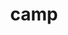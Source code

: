 ---
title: "camp"
layout: cache
categories: [package, develop-2024-10-27]
meta: {"versions": ["0.2.3", "2023.06.0", "2024.02.1", "2024.07.0"], "compilers": ["cce@=15.0.1", "gcc@=11.1.0", "gcc@=11.4.0", "gcc@=7.3.1", "gcc@=7.5.0", "gcc@=9.4.0", "oneapi@=2024.2.1"], "oss": ["amzn2", "rhel8", "ubuntu18.04", "ubuntu20.04", "ubuntu22.04"], "platforms": ["linux"], "targets": ["aarch64", "neoverse_n1", "neoverse_v1", "neoverse_v2", "ppc64le", "x86_64_v3", "zen4"], "stacks": ["aws-isc", "aws-isc-aarch64", "data-vis-sdk", "e4s", "e4s-cray-rhel", "e4s-neoverse-v2", "e4s-neoverse_v1", "e4s-oneapi", "e4s-power", "e4s-rocm-external", "radiuss", "radiuss-aws", "radiuss-aws-aarch64", "root"], "num_specs": 49, "num_specs_by_stack": {"radiuss-aws-aarch64": 4, "root": 49, "aws-isc-aarch64": 2, "radiuss-aws": 3, "aws-isc": 1, "e4s-cray-rhel": 1, "radiuss": 3, "e4s-power": 5, "data-vis-sdk": 2, "e4s-neoverse_v1": 10, "e4s-neoverse-v2": 5, "e4s": 10, "e4s-rocm-external": 2, "e4s-oneapi": 3}}
spec_details: [{"hash": "bnelfqd5onesilx4cj3okmbkww2or6ud", "compiler": "gcc@=7.3.1", "versions": ["2024.02.1"], "os": "amzn2", "platform": "linux", "target": "aarch64", "variants": ["build_system=cmake", "build_type=Release", "~cuda", "generator=make", "~ipo", "~omptarget", "+openmp", "~rocm", "~sycl", "~tests"], "stacks": ["radiuss-aws-aarch64", "root"], "size": "-", "tarball": "https://binaries.spack.io/develop-2024-10-27/build_cache/linux-amzn2-aarch64/gcc-7.3.1/camp-2024.02.1/linux-amzn2-aarch64-gcc-7.3.1-camp-2024.02.1-bnelfqd5onesilx4cj3okmbkww2or6ud.spack"}, {"hash": "wr2d4qlun6p4gwpxsflyjdw5t43ychhx", "compiler": "gcc@=7.3.1", "versions": ["2024.07.0"], "os": "amzn2", "platform": "linux", "target": "aarch64", "variants": ["build_system=cmake", "build_type=Release", "~cuda", "generator=make", "~ipo", "~omptarget", "~openmp", "~rocm", "~sycl", "~tests"], "stacks": ["aws-isc-aarch64", "radiuss-aws-aarch64", "root"], "size": "-", "tarball": "https://binaries.spack.io/develop-2024-10-27/build_cache/linux-amzn2-aarch64/gcc-7.3.1/camp-2024.07.0/linux-amzn2-aarch64-gcc-7.3.1-camp-2024.07.0-wr2d4qlun6p4gwpxsflyjdw5t43ychhx.spack"}, {"hash": "4rbi5oenz5rhy442stixmsjv5pwucj64", "compiler": "gcc@=7.3.1", "versions": ["2024.07.0"], "os": "amzn2", "platform": "linux", "target": "neoverse_n1", "variants": ["build_system=cmake", "build_type=Release", "~cuda", "generator=make", "~ipo", "~omptarget", "~openmp", "~rocm", "~sycl", "~tests"], "stacks": ["aws-isc-aarch64", "radiuss-aws-aarch64", "root"], "size": "-", "tarball": "https://binaries.spack.io/develop-2024-10-27/build_cache/linux-amzn2-neoverse_n1/gcc-7.3.1/camp-2024.07.0/linux-amzn2-neoverse_n1-gcc-7.3.1-camp-2024.07.0-4rbi5oenz5rhy442stixmsjv5pwucj64.spack"}, {"hash": "xn7o74c5xzcpvto3yumveyen63mw47c2", "compiler": "gcc@=7.3.1", "versions": ["2024.02.1"], "os": "amzn2", "platform": "linux", "target": "neoverse_n1", "variants": ["build_system=cmake", "build_type=Release", "~cuda", "generator=make", "~ipo", "~omptarget", "+openmp", "~rocm", "~sycl", "~tests"], "stacks": ["radiuss-aws-aarch64", "root"], "size": "-", "tarball": "https://binaries.spack.io/develop-2024-10-27/build_cache/linux-amzn2-neoverse_n1/gcc-7.3.1/camp-2024.02.1/linux-amzn2-neoverse_n1-gcc-7.3.1-camp-2024.02.1-xn7o74c5xzcpvto3yumveyen63mw47c2.spack"}, {"hash": "5eoscxk7wjcvdpvq2w2vsxyucl27dr2j", "compiler": "gcc@=7.3.1", "versions": ["2024.02.1"], "os": "amzn2", "platform": "linux", "target": "x86_64_v3", "variants": ["build_system=cmake", "build_type=Release", "~cuda", "generator=make", "~ipo", "~omptarget", "+openmp", "~rocm", "~sycl", "~tests"], "stacks": ["radiuss-aws", "root"], "size": "-", "tarball": "https://binaries.spack.io/develop-2024-10-27/build_cache/linux-amzn2-x86_64_v3/gcc-7.3.1/camp-2024.02.1/linux-amzn2-x86_64_v3-gcc-7.3.1-camp-2024.02.1-5eoscxk7wjcvdpvq2w2vsxyucl27dr2j.spack"}, {"hash": "374tvaa2453coxv7ow6aytiijn6ue357", "compiler": "gcc@=7.3.1", "versions": ["2024.07.0"], "os": "amzn2", "platform": "linux", "target": "x86_64_v3", "variants": ["build_system=cmake", "build_type=Release", "+cuda", "cuda_arch=70", "generator=make", "~ipo", "~omptarget", "~openmp", "~rocm", "~sycl", "~tests"], "stacks": ["radiuss-aws", "root"], "size": "-", "tarball": "https://binaries.spack.io/develop-2024-10-27/build_cache/linux-amzn2-x86_64_v3/gcc-7.3.1/camp-2024.07.0/linux-amzn2-x86_64_v3-gcc-7.3.1-camp-2024.07.0-374tvaa2453coxv7ow6aytiijn6ue357.spack"}, {"hash": "cys4txpmqfndie7y3wpvrabz7fsvgpzh", "compiler": "gcc@=7.3.1", "versions": ["2024.07.0"], "os": "amzn2", "platform": "linux", "target": "x86_64_v3", "variants": ["build_system=cmake", "build_type=Release", "~cuda", "generator=make", "~ipo", "~omptarget", "~openmp", "~rocm", "~sycl", "~tests"], "stacks": ["radiuss-aws", "root"], "size": "-", "tarball": "https://binaries.spack.io/develop-2024-10-27/build_cache/linux-amzn2-x86_64_v3/gcc-7.3.1/camp-2024.07.0/linux-amzn2-x86_64_v3-gcc-7.3.1-camp-2024.07.0-cys4txpmqfndie7y3wpvrabz7fsvgpzh.spack"}, {"hash": "skdvmplfz4zll2wovzky4jdkmidws6pt", "compiler": "gcc@=7.3.1", "versions": ["2024.07.0"], "os": "amzn2", "platform": "linux", "target": "x86_64_v3", "variants": ["build_system=cmake", "build_type=Release", "+cuda", "cuda_arch=70", "generator=make", "~ipo", "~omptarget", "~openmp", "~rocm", "~sycl", "~tests"], "stacks": ["aws-isc", "root"], "size": "-", "tarball": "https://binaries.spack.io/develop-2024-10-27/build_cache/linux-amzn2-x86_64_v3/gcc-7.3.1/camp-2024.07.0/linux-amzn2-x86_64_v3-gcc-7.3.1-camp-2024.07.0-skdvmplfz4zll2wovzky4jdkmidws6pt.spack"}, {"hash": "nu6sfsm72nepd2ykfsb43pnh5yb6c3pj", "compiler": "cce@=15.0.1", "versions": ["2024.07.0"], "os": "rhel8", "platform": "linux", "target": "zen4", "variants": ["build_system=cmake", "build_type=Release", "~cuda", "generator=make", "~ipo", "~omptarget", "~openmp", "~rocm", "~sycl", "~tests"], "stacks": ["e4s-cray-rhel", "root"], "size": "-", "tarball": "https://binaries.spack.io/develop-2024-10-27/build_cache/linux-rhel8-zen4/cce-15.0.1/camp-2024.07.0/linux-rhel8-zen4-cce-15.0.1-camp-2024.07.0-nu6sfsm72nepd2ykfsb43pnh5yb6c3pj.spack"}, {"hash": "ozlgyyk53qjp4s5zmaqht4gao3wbu6iw", "compiler": "gcc@=7.5.0", "versions": ["2024.02.1"], "os": "ubuntu18.04", "platform": "linux", "target": "x86_64_v3", "variants": ["build_system=cmake", "build_type=Release", "~cuda", "generator=make", "~ipo", "~omptarget", "+openmp", "~rocm", "~sycl", "~tests"], "stacks": ["radiuss", "root"], "size": "-", "tarball": "https://binaries.spack.io/develop-2024-10-27/build_cache/linux-ubuntu18.04-x86_64_v3/gcc-7.5.0/camp-2024.02.1/linux-ubuntu18.04-x86_64_v3-gcc-7.5.0-camp-2024.02.1-ozlgyyk53qjp4s5zmaqht4gao3wbu6iw.spack"}, {"hash": "flyznmdfc57vvztweyyidjpyjdugwmiv", "compiler": "gcc@=7.5.0", "versions": ["2024.07.0"], "os": "ubuntu18.04", "platform": "linux", "target": "x86_64_v3", "variants": ["build_system=cmake", "build_type=Release", "~cuda", "generator=make", "~ipo", "~omptarget", "+openmp", "~rocm", "~sycl", "~tests"], "stacks": ["radiuss", "root"], "size": "-", "tarball": "https://binaries.spack.io/develop-2024-10-27/build_cache/linux-ubuntu18.04-x86_64_v3/gcc-7.5.0/camp-2024.07.0/linux-ubuntu18.04-x86_64_v3-gcc-7.5.0-camp-2024.07.0-flyznmdfc57vvztweyyidjpyjdugwmiv.spack"}, {"hash": "ab7okcxskk3encgb3n2ipdiypmhr2l57", "compiler": "gcc@=7.5.0", "versions": ["2024.07.0"], "os": "ubuntu18.04", "platform": "linux", "target": "x86_64_v3", "variants": ["build_system=cmake", "build_type=Release", "~cuda", "generator=make", "~ipo", "~omptarget", "~openmp", "~rocm", "~sycl", "~tests"], "stacks": ["radiuss", "root"], "size": "-", "tarball": "https://binaries.spack.io/develop-2024-10-27/build_cache/linux-ubuntu18.04-x86_64_v3/gcc-7.5.0/camp-2024.07.0/linux-ubuntu18.04-x86_64_v3-gcc-7.5.0-camp-2024.07.0-ab7okcxskk3encgb3n2ipdiypmhr2l57.spack"}, {"hash": "3vayw5v5775tzsebnfr3uxyzheudmzso", "compiler": "gcc@=9.4.0", "versions": ["2024.07.0"], "os": "ubuntu20.04", "platform": "linux", "target": "ppc64le", "variants": ["build_system=cmake", "build_type=Release", "~cuda", "generator=make", "~ipo", "~omptarget", "+openmp", "~rocm", "~sycl", "~tests"], "stacks": ["e4s-power", "root"], "size": "-", "tarball": "https://binaries.spack.io/develop-2024-10-27/build_cache/linux-ubuntu20.04-ppc64le/gcc-9.4.0/camp-2024.07.0/linux-ubuntu20.04-ppc64le-gcc-9.4.0-camp-2024.07.0-3vayw5v5775tzsebnfr3uxyzheudmzso.spack"}, {"hash": "ucarzcxzfpytzzkpmzortdvdqcjmrcz2", "compiler": "gcc@=9.4.0", "versions": ["2024.02.1"], "os": "ubuntu20.04", "platform": "linux", "target": "ppc64le", "variants": ["build_system=cmake", "build_type=Release", "~cuda", "generator=make", "~ipo", "~omptarget", "+openmp", "~rocm", "~sycl", "~tests"], "stacks": ["e4s-power", "root"], "size": "-", "tarball": "https://binaries.spack.io/develop-2024-10-27/build_cache/linux-ubuntu20.04-ppc64le/gcc-9.4.0/camp-2024.02.1/linux-ubuntu20.04-ppc64le-gcc-9.4.0-camp-2024.02.1-ucarzcxzfpytzzkpmzortdvdqcjmrcz2.spack"}, {"hash": "lnwwm43q4kgwbzmod35r44wt5nd4bnl6", "compiler": "gcc@=9.4.0", "versions": ["2024.07.0"], "os": "ubuntu20.04", "platform": "linux", "target": "ppc64le", "variants": ["build_system=cmake", "build_type=Release", "+cuda", "cuda_arch=70", "generator=make", "~ipo", "~omptarget", "~openmp", "~rocm", "~sycl", "~tests"], "stacks": ["e4s-power", "root"], "size": "-", "tarball": "https://binaries.spack.io/develop-2024-10-27/build_cache/linux-ubuntu20.04-ppc64le/gcc-9.4.0/camp-2024.07.0/linux-ubuntu20.04-ppc64le-gcc-9.4.0-camp-2024.07.0-lnwwm43q4kgwbzmod35r44wt5nd4bnl6.spack"}, {"hash": "2hdmizcdvoobu5yosw4t3gc4m5iuhai7", "compiler": "gcc@=9.4.0", "versions": ["2024.07.0"], "os": "ubuntu20.04", "platform": "linux", "target": "ppc64le", "variants": ["build_system=cmake", "build_type=Release", "~cuda", "generator=make", "~ipo", "~omptarget", "~openmp", "~rocm", "~sycl", "~tests"], "stacks": ["e4s-power", "root"], "size": "-", "tarball": "https://binaries.spack.io/develop-2024-10-27/build_cache/linux-ubuntu20.04-ppc64le/gcc-9.4.0/camp-2024.07.0/linux-ubuntu20.04-ppc64le-gcc-9.4.0-camp-2024.07.0-2hdmizcdvoobu5yosw4t3gc4m5iuhai7.spack"}, {"hash": "4eqory5egcmhbeuazoxn5e5mq7kxzjkh", "compiler": "gcc@=9.4.0", "versions": ["0.2.3"], "os": "ubuntu20.04", "platform": "linux", "target": "ppc64le", "variants": ["build_system=cmake", "build_type=Release", "+cuda", "cuda_arch=70", "generator=make", "~ipo", "~omptarget", "~openmp", "patches=cb9e25b", "~rocm", "~sycl", "~tests"], "stacks": ["e4s-power", "root"], "size": "-", "tarball": "https://binaries.spack.io/develop-2024-10-27/build_cache/linux-ubuntu20.04-ppc64le/gcc-9.4.0/camp-0.2.3/linux-ubuntu20.04-ppc64le-gcc-9.4.0-camp-0.2.3-4eqory5egcmhbeuazoxn5e5mq7kxzjkh.spack"}, {"hash": "v5mogmjubgwiiwmgzi6dd2yxwdy23iwk", "compiler": "gcc@=11.1.0", "versions": ["2023.06.0"], "os": "ubuntu20.04", "platform": "linux", "target": "x86_64_v3", "variants": ["build_system=cmake", "build_type=Release", "~cuda", "generator=make", "~ipo", "~omptarget", "+openmp", "~rocm", "~sycl", "~tests"], "stacks": ["data-vis-sdk", "root"], "size": "-", "tarball": "https://binaries.spack.io/develop-2024-10-27/build_cache/linux-ubuntu20.04-x86_64_v3/gcc-11.1.0/camp-2023.06.0/linux-ubuntu20.04-x86_64_v3-gcc-11.1.0-camp-2023.06.0-v5mogmjubgwiiwmgzi6dd2yxwdy23iwk.spack"}, {"hash": "wz6qqgkoiv4gzpz6ps3dkhnpbggwtnhd", "compiler": "gcc@=11.1.0", "versions": ["2024.02.1"], "os": "ubuntu20.04", "platform": "linux", "target": "x86_64_v3", "variants": ["build_system=cmake", "build_type=Release", "~cuda", "generator=make", "~ipo", "~omptarget", "+openmp", "~rocm", "~sycl", "~tests"], "stacks": ["data-vis-sdk", "root"], "size": "-", "tarball": "https://binaries.spack.io/develop-2024-10-27/build_cache/linux-ubuntu20.04-x86_64_v3/gcc-11.1.0/camp-2024.02.1/linux-ubuntu20.04-x86_64_v3-gcc-11.1.0-camp-2024.02.1-wz6qqgkoiv4gzpz6ps3dkhnpbggwtnhd.spack"}, {"hash": "zrkbvbvq6gi5zgujyp72rpfxivuyybzi", "compiler": "gcc@=11.4.0", "versions": ["2024.07.0"], "os": "ubuntu22.04", "platform": "linux", "target": "neoverse_v1", "variants": ["build_system=cmake", "build_type=Release", "+cuda", "cuda_arch=80", "generator=make", "~ipo", "~omptarget", "~openmp", "~rocm", "~sycl", "~tests"], "stacks": ["e4s-neoverse_v1", "root"], "size": "-", "tarball": "https://binaries.spack.io/develop-2024-10-27/build_cache/linux-ubuntu22.04-neoverse_v1/gcc-11.4.0/camp-2024.07.0/linux-ubuntu22.04-neoverse_v1-gcc-11.4.0-camp-2024.07.0-zrkbvbvq6gi5zgujyp72rpfxivuyybzi.spack"}, {"hash": "bn2nkwfv2vjadqjyu2wahuwbmvctu4vy", "compiler": "gcc@=11.4.0", "versions": ["2024.07.0"], "os": "ubuntu22.04", "platform": "linux", "target": "neoverse_v1", "variants": ["build_system=cmake", "build_type=Release", "+cuda", "cuda_arch=80", "generator=make", "~ipo", "~omptarget", "+openmp", "~rocm", "~sycl", "~tests"], "stacks": ["e4s-neoverse_v1", "root"], "size": "-", "tarball": "https://binaries.spack.io/develop-2024-10-27/build_cache/linux-ubuntu22.04-neoverse_v1/gcc-11.4.0/camp-2024.07.0/linux-ubuntu22.04-neoverse_v1-gcc-11.4.0-camp-2024.07.0-bn2nkwfv2vjadqjyu2wahuwbmvctu4vy.spack"}, {"hash": "7f6vuifmejgsnpjj6xnkxkdyuc6kch53", "compiler": "gcc@=11.4.0", "versions": ["2024.07.0"], "os": "ubuntu22.04", "platform": "linux", "target": "neoverse_v1", "variants": ["build_system=cmake", "build_type=Release", "+cuda", "cuda_arch=75", "generator=make", "~ipo", "~omptarget", "+openmp", "~rocm", "~sycl", "~tests"], "stacks": ["e4s-neoverse_v1", "root"], "size": "-", "tarball": "https://binaries.spack.io/develop-2024-10-27/build_cache/linux-ubuntu22.04-neoverse_v1/gcc-11.4.0/camp-2024.07.0/linux-ubuntu22.04-neoverse_v1-gcc-11.4.0-camp-2024.07.0-7f6vuifmejgsnpjj6xnkxkdyuc6kch53.spack"}, {"hash": "qur5cqie2i3rt7c7ou2ghyfiruv2llxv", "compiler": "gcc@=11.4.0", "versions": ["2024.02.1"], "os": "ubuntu22.04", "platform": "linux", "target": "neoverse_v1", "variants": ["build_system=cmake", "build_type=Release", "~cuda", "generator=make", "~ipo", "~omptarget", "+openmp", "~rocm", "~sycl", "~tests"], "stacks": ["e4s-neoverse_v1", "root"], "size": "-", "tarball": "https://binaries.spack.io/develop-2024-10-27/build_cache/linux-ubuntu22.04-neoverse_v1/gcc-11.4.0/camp-2024.02.1/linux-ubuntu22.04-neoverse_v1-gcc-11.4.0-camp-2024.02.1-qur5cqie2i3rt7c7ou2ghyfiruv2llxv.spack"}, {"hash": "oiitzfv7azz7m5crqf5mchwujmj2wb44", "compiler": "gcc@=11.4.0", "versions": ["2024.07.0"], "os": "ubuntu22.04", "platform": "linux", "target": "neoverse_v1", "variants": ["build_system=cmake", "build_type=Release", "+cuda", "cuda_arch=90", "generator=make", "~ipo", "~omptarget", "+openmp", "~rocm", "~sycl", "~tests"], "stacks": ["e4s-neoverse_v1", "root"], "size": "-", "tarball": "https://binaries.spack.io/develop-2024-10-27/build_cache/linux-ubuntu22.04-neoverse_v1/gcc-11.4.0/camp-2024.07.0/linux-ubuntu22.04-neoverse_v1-gcc-11.4.0-camp-2024.07.0-oiitzfv7azz7m5crqf5mchwujmj2wb44.spack"}, {"hash": "pzk4hiuhlkzpk2otq4mmg6hxj6lltbzj", "compiler": "gcc@=11.4.0", "versions": ["2024.02.1"], "os": "ubuntu22.04", "platform": "linux", "target": "neoverse_v1", "variants": ["build_system=cmake", "build_type=Release", "~cuda", "generator=make", "~ipo", "~omptarget", "+openmp", "~rocm", "~sycl", "~tests"], "stacks": ["e4s-neoverse_v1", "root"], "size": "-", "tarball": "https://binaries.spack.io/develop-2024-10-27/build_cache/linux-ubuntu22.04-neoverse_v1/gcc-11.4.0/camp-2024.02.1/linux-ubuntu22.04-neoverse_v1-gcc-11.4.0-camp-2024.02.1-pzk4hiuhlkzpk2otq4mmg6hxj6lltbzj.spack"}, {"hash": "ecyrvetdrcf2jpkj4qvngosyxjd4dxq2", "compiler": "gcc@=11.4.0", "versions": ["2024.07.0"], "os": "ubuntu22.04", "platform": "linux", "target": "neoverse_v1", "variants": ["build_system=cmake", "build_type=Release", "~cuda", "generator=make", "~ipo", "~omptarget", "+openmp", "~rocm", "~sycl", "~tests"], "stacks": ["e4s-neoverse_v1", "root"], "size": "-", "tarball": "https://binaries.spack.io/develop-2024-10-27/build_cache/linux-ubuntu22.04-neoverse_v1/gcc-11.4.0/camp-2024.07.0/linux-ubuntu22.04-neoverse_v1-gcc-11.4.0-camp-2024.07.0-ecyrvetdrcf2jpkj4qvngosyxjd4dxq2.spack"}, {"hash": "e5ba6wgsunnbykpkl2iywtiyg3b7qdrk", "compiler": "gcc@=11.4.0", "versions": ["2024.07.0"], "os": "ubuntu22.04", "platform": "linux", "target": "neoverse_v1", "variants": ["build_system=cmake", "build_type=Release", "+cuda", "cuda_arch=90", "generator=make", "~ipo", "~omptarget", "~openmp", "~rocm", "~sycl", "~tests"], "stacks": ["e4s-neoverse_v1", "root"], "size": "-", "tarball": "https://binaries.spack.io/develop-2024-10-27/build_cache/linux-ubuntu22.04-neoverse_v1/gcc-11.4.0/camp-2024.07.0/linux-ubuntu22.04-neoverse_v1-gcc-11.4.0-camp-2024.07.0-e5ba6wgsunnbykpkl2iywtiyg3b7qdrk.spack"}, {"hash": "x2lfwpvjsgwye25nn6iytnc7z4lnbe6d", "compiler": "gcc@=11.4.0", "versions": ["2024.07.0"], "os": "ubuntu22.04", "platform": "linux", "target": "neoverse_v1", "variants": ["build_system=cmake", "build_type=Release", "~cuda", "generator=make", "~ipo", "~omptarget", "~openmp", "~rocm", "~sycl", "~tests"], "stacks": ["e4s-neoverse_v1", "root"], "size": "-", "tarball": "https://binaries.spack.io/develop-2024-10-27/build_cache/linux-ubuntu22.04-neoverse_v1/gcc-11.4.0/camp-2024.07.0/linux-ubuntu22.04-neoverse_v1-gcc-11.4.0-camp-2024.07.0-x2lfwpvjsgwye25nn6iytnc7z4lnbe6d.spack"}, {"hash": "y4nnb7cktpa3tuc25q2bbn2ehgbkjzci", "compiler": "gcc@=11.4.0", "versions": ["2024.07.0"], "os": "ubuntu22.04", "platform": "linux", "target": "neoverse_v1", "variants": ["build_system=cmake", "build_type=Release", "+cuda", "cuda_arch=75", "generator=make", "~ipo", "~omptarget", "~openmp", "~rocm", "~sycl", "~tests"], "stacks": ["e4s-neoverse_v1", "root"], "size": "-", "tarball": "https://binaries.spack.io/develop-2024-10-27/build_cache/linux-ubuntu22.04-neoverse_v1/gcc-11.4.0/camp-2024.07.0/linux-ubuntu22.04-neoverse_v1-gcc-11.4.0-camp-2024.07.0-y4nnb7cktpa3tuc25q2bbn2ehgbkjzci.spack"}, {"hash": "bjtupl6yttoaoma5myh7iwf6agqf32oo", "compiler": "gcc@=11.4.0", "versions": ["2024.02.1"], "os": "ubuntu22.04", "platform": "linux", "target": "neoverse_v2", "variants": ["build_system=cmake", "build_type=Release", "~cuda", "generator=make", "~ipo", "~omptarget", "+openmp", "~rocm", "~sycl", "~tests"], "stacks": ["e4s-neoverse-v2", "root"], "size": "-", "tarball": "https://binaries.spack.io/develop-2024-10-27/build_cache/linux-ubuntu22.04-neoverse_v2/gcc-11.4.0/camp-2024.02.1/linux-ubuntu22.04-neoverse_v2-gcc-11.4.0-camp-2024.02.1-bjtupl6yttoaoma5myh7iwf6agqf32oo.spack"}, {"hash": "47fkflepzlj3qdsn7stg4eyynfytzxsp", "compiler": "gcc@=11.4.0", "versions": ["2024.02.1"], "os": "ubuntu22.04", "platform": "linux", "target": "neoverse_v2", "variants": ["build_system=cmake", "build_type=Release", "~cuda", "generator=make", "~ipo", "~omptarget", "+openmp", "~rocm", "~sycl", "~tests"], "stacks": ["e4s-neoverse-v2", "root"], "size": "-", "tarball": "https://binaries.spack.io/develop-2024-10-27/build_cache/linux-ubuntu22.04-neoverse_v2/gcc-11.4.0/camp-2024.02.1/linux-ubuntu22.04-neoverse_v2-gcc-11.4.0-camp-2024.02.1-47fkflepzlj3qdsn7stg4eyynfytzxsp.spack"}, {"hash": "qzhnijaevtsnwdm3kishdiwpmnyyr7y6", "compiler": "gcc@=11.4.0", "versions": ["2024.07.0"], "os": "ubuntu22.04", "platform": "linux", "target": "neoverse_v2", "variants": ["build_system=cmake", "build_type=Release", "~cuda", "generator=make", "~ipo", "~omptarget", "~openmp", "~rocm", "~sycl", "~tests"], "stacks": ["e4s-neoverse-v2", "root"], "size": "-", "tarball": "https://binaries.spack.io/develop-2024-10-27/build_cache/linux-ubuntu22.04-neoverse_v2/gcc-11.4.0/camp-2024.07.0/linux-ubuntu22.04-neoverse_v2-gcc-11.4.0-camp-2024.07.0-qzhnijaevtsnwdm3kishdiwpmnyyr7y6.spack"}, {"hash": "3eiad6rrg5aye4bns333wqdneoxjsinl", "compiler": "gcc@=11.4.0", "versions": ["2024.07.0"], "os": "ubuntu22.04", "platform": "linux", "target": "neoverse_v2", "variants": ["build_system=cmake", "build_type=Release", "~cuda", "generator=make", "~ipo", "~omptarget", "+openmp", "~rocm", "~sycl", "~tests"], "stacks": ["e4s-neoverse-v2", "root"], "size": "-", "tarball": "https://binaries.spack.io/develop-2024-10-27/build_cache/linux-ubuntu22.04-neoverse_v2/gcc-11.4.0/camp-2024.07.0/linux-ubuntu22.04-neoverse_v2-gcc-11.4.0-camp-2024.07.0-3eiad6rrg5aye4bns333wqdneoxjsinl.spack"}, {"hash": "6ybuqn4twtsqhszyfj5de4yt6cb6vfmn", "compiler": "gcc@=11.4.0", "versions": ["2024.07.0"], "os": "ubuntu22.04", "platform": "linux", "target": "neoverse_v2", "variants": ["build_system=cmake", "build_type=Release", "+cuda", "cuda_arch=90", "generator=make", "~ipo", "~omptarget", "~openmp", "~rocm", "~sycl", "~tests"], "stacks": ["e4s-neoverse-v2", "root"], "size": "-", "tarball": "https://binaries.spack.io/develop-2024-10-27/build_cache/linux-ubuntu22.04-neoverse_v2/gcc-11.4.0/camp-2024.07.0/linux-ubuntu22.04-neoverse_v2-gcc-11.4.0-camp-2024.07.0-6ybuqn4twtsqhszyfj5de4yt6cb6vfmn.spack"}, {"hash": "gmngdwo7kf3jtcc36rmwop7motcssfu3", "compiler": "gcc@=11.4.0", "versions": ["2024.07.0"], "os": "ubuntu22.04", "platform": "linux", "target": "x86_64_v3", "variants": ["build_system=cmake", "build_type=Release", "+cuda", "cuda_arch=80", "generator=make", "~ipo", "~omptarget", "+openmp", "~rocm", "~sycl", "~tests"], "stacks": ["e4s", "root"], "size": "-", "tarball": "https://binaries.spack.io/develop-2024-10-27/build_cache/linux-ubuntu22.04-x86_64_v3/gcc-11.4.0/camp-2024.07.0/linux-ubuntu22.04-x86_64_v3-gcc-11.4.0-camp-2024.07.0-gmngdwo7kf3jtcc36rmwop7motcssfu3.spack"}, {"hash": "2eu7fqecwfclx2jc4g4igm54ilzeuq27", "compiler": "gcc@=11.4.0", "versions": ["2024.02.1"], "os": "ubuntu22.04", "platform": "linux", "target": "x86_64_v3", "variants": ["build_system=cmake", "build_type=Release", "~cuda", "generator=make", "~ipo", "~omptarget", "+openmp", "~rocm", "~sycl", "~tests"], "stacks": ["e4s", "root"], "size": "-", "tarball": "https://binaries.spack.io/develop-2024-10-27/build_cache/linux-ubuntu22.04-x86_64_v3/gcc-11.4.0/camp-2024.02.1/linux-ubuntu22.04-x86_64_v3-gcc-11.4.0-camp-2024.02.1-2eu7fqecwfclx2jc4g4igm54ilzeuq27.spack"}, {"hash": "rwkoysf34wuutowl66bqc6nes2erp652", "compiler": "gcc@=11.4.0", "versions": ["2023.06.0"], "os": "ubuntu22.04", "platform": "linux", "target": "x86_64_v3", "variants": ["build_system=cmake", "build_type=Release", "~cuda", "generator=make", "~ipo", "~omptarget", "+openmp", "~rocm", "~sycl", "~tests"], "stacks": ["e4s", "root"], "size": "-", "tarball": "https://binaries.spack.io/develop-2024-10-27/build_cache/linux-ubuntu22.04-x86_64_v3/gcc-11.4.0/camp-2023.06.0/linux-ubuntu22.04-x86_64_v3-gcc-11.4.0-camp-2023.06.0-rwkoysf34wuutowl66bqc6nes2erp652.spack"}, {"hash": "w7szghoimiz2kds5aoquncmjprmmeass", "compiler": "gcc@=11.4.0", "versions": ["2024.07.0"], "os": "ubuntu22.04", "platform": "linux", "target": "x86_64_v3", "variants": ["build_system=cmake", "build_type=Release", "+cuda", "cuda_arch=90", "generator=make", "~ipo", "~omptarget", "+openmp", "~rocm", "~sycl", "~tests"], "stacks": ["e4s", "root"], "size": "-", "tarball": "https://binaries.spack.io/develop-2024-10-27/build_cache/linux-ubuntu22.04-x86_64_v3/gcc-11.4.0/camp-2024.07.0/linux-ubuntu22.04-x86_64_v3-gcc-11.4.0-camp-2024.07.0-w7szghoimiz2kds5aoquncmjprmmeass.spack"}, {"hash": "heru5zfw6c6zcbfhmthlaqxronfebbsz", "compiler": "gcc@=11.4.0", "versions": ["2024.07.0"], "os": "ubuntu22.04", "platform": "linux", "target": "x86_64_v3", "variants": ["build_system=cmake", "build_type=Release", "~cuda", "generator=make", "~ipo", "~omptarget", "+openmp", "~rocm", "~sycl", "~tests"], "stacks": ["e4s", "root"], "size": "-", "tarball": "https://binaries.spack.io/develop-2024-10-27/build_cache/linux-ubuntu22.04-x86_64_v3/gcc-11.4.0/camp-2024.07.0/linux-ubuntu22.04-x86_64_v3-gcc-11.4.0-camp-2024.07.0-heru5zfw6c6zcbfhmthlaqxronfebbsz.spack"}, {"hash": "z3ybqemf7tj3xcrhw52rgx5rkhd6ksv3", "compiler": "gcc@=11.4.0", "versions": ["2024.07.0"], "os": "ubuntu22.04", "platform": "linux", "target": "x86_64_v3", "variants": ["amdgpu_target=gfx90a", "build_system=cmake", "build_type=Release", "~cuda", "generator=make", "~ipo", "~omptarget", "~openmp", "+rocm", "~sycl", "~tests"], "stacks": ["e4s", "root"], "size": "-", "tarball": "https://binaries.spack.io/develop-2024-10-27/build_cache/linux-ubuntu22.04-x86_64_v3/gcc-11.4.0/camp-2024.07.0/linux-ubuntu22.04-x86_64_v3-gcc-11.4.0-camp-2024.07.0-z3ybqemf7tj3xcrhw52rgx5rkhd6ksv3.spack"}, {"hash": "whqbongnogag24ounfxeg7g5pstfa2xm", "compiler": "gcc@=11.4.0", "versions": ["2024.07.0"], "os": "ubuntu22.04", "platform": "linux", "target": "x86_64_v3", "variants": ["build_system=cmake", "build_type=Release", "+cuda", "cuda_arch=80", "generator=make", "~ipo", "~omptarget", "~openmp", "~rocm", "~sycl", "~tests"], "stacks": ["e4s", "root"], "size": "-", "tarball": "https://binaries.spack.io/develop-2024-10-27/build_cache/linux-ubuntu22.04-x86_64_v3/gcc-11.4.0/camp-2024.07.0/linux-ubuntu22.04-x86_64_v3-gcc-11.4.0-camp-2024.07.0-whqbongnogag24ounfxeg7g5pstfa2xm.spack"}, {"hash": "oc34ub5lpfpbs3x4uxxs6amxo3qtotmj", "compiler": "gcc@=11.4.0", "versions": ["2024.07.0"], "os": "ubuntu22.04", "platform": "linux", "target": "x86_64_v3", "variants": ["amdgpu_target=gfx90a", "build_system=cmake", "build_type=Release", "~cuda", "generator=make", "~ipo", "~omptarget", "~openmp", "+rocm", "~sycl", "~tests"], "stacks": ["e4s-rocm-external", "root"], "size": "-", "tarball": "https://binaries.spack.io/develop-2024-10-27/build_cache/linux-ubuntu22.04-x86_64_v3/gcc-11.4.0/camp-2024.07.0/linux-ubuntu22.04-x86_64_v3-gcc-11.4.0-camp-2024.07.0-oc34ub5lpfpbs3x4uxxs6amxo3qtotmj.spack"}, {"hash": "c3huyflxe5th3yg5ok232kt5jp53tjy7", "compiler": "gcc@=11.4.0", "versions": ["2024.07.0"], "os": "ubuntu22.04", "platform": "linux", "target": "x86_64_v3", "variants": ["build_system=cmake", "build_type=Release", "+cuda", "cuda_arch=90", "generator=make", "~ipo", "~omptarget", "~openmp", "~rocm", "~sycl", "~tests"], "stacks": ["e4s", "root"], "size": "-", "tarball": "https://binaries.spack.io/develop-2024-10-27/build_cache/linux-ubuntu22.04-x86_64_v3/gcc-11.4.0/camp-2024.07.0/linux-ubuntu22.04-x86_64_v3-gcc-11.4.0-camp-2024.07.0-c3huyflxe5th3yg5ok232kt5jp53tjy7.spack"}, {"hash": "yxlylvkrhvdxdkmpmuokffxnsqm2gix2", "compiler": "gcc@=11.4.0", "versions": ["2024.07.0"], "os": "ubuntu22.04", "platform": "linux", "target": "x86_64_v3", "variants": ["build_system=cmake", "build_type=Release", "~cuda", "generator=make", "~ipo", "~omptarget", "~openmp", "~rocm", "~sycl", "~tests"], "stacks": ["e4s", "root"], "size": "-", "tarball": "https://binaries.spack.io/develop-2024-10-27/build_cache/linux-ubuntu22.04-x86_64_v3/gcc-11.4.0/camp-2024.07.0/linux-ubuntu22.04-x86_64_v3-gcc-11.4.0-camp-2024.07.0-yxlylvkrhvdxdkmpmuokffxnsqm2gix2.spack"}, {"hash": "kmjj7bytsje7gypkatipvnjab3z5owz7", "compiler": "gcc@=11.4.0", "versions": ["0.2.3"], "os": "ubuntu22.04", "platform": "linux", "target": "x86_64_v3", "variants": ["build_system=cmake", "build_type=Release", "+cuda", "cuda_arch=80", "generator=make", "~ipo", "~omptarget", "~openmp", "patches=cb9e25b", "~rocm", "~sycl", "~tests"], "stacks": ["e4s", "root"], "size": "-", "tarball": "https://binaries.spack.io/develop-2024-10-27/build_cache/linux-ubuntu22.04-x86_64_v3/gcc-11.4.0/camp-0.2.3/linux-ubuntu22.04-x86_64_v3-gcc-11.4.0-camp-0.2.3-kmjj7bytsje7gypkatipvnjab3z5owz7.spack"}, {"hash": "ff6rl54ssqbv25jkcjz7gwhvk653iswd", "compiler": "gcc@=11.4.0", "versions": ["2024.07.0"], "os": "ubuntu22.04", "platform": "linux", "target": "x86_64_v3", "variants": ["amdgpu_target=gfx908", "build_system=cmake", "build_type=Release", "~cuda", "generator=make", "~ipo", "~omptarget", "~openmp", "+rocm", "~sycl", "~tests"], "stacks": ["e4s-rocm-external", "root"], "size": "-", "tarball": "https://binaries.spack.io/develop-2024-10-27/build_cache/linux-ubuntu22.04-x86_64_v3/gcc-11.4.0/camp-2024.07.0/linux-ubuntu22.04-x86_64_v3-gcc-11.4.0-camp-2024.07.0-ff6rl54ssqbv25jkcjz7gwhvk653iswd.spack"}, {"hash": "hwjlwqse7jserccdjruewyq6tl5gxuff", "compiler": "oneapi@=2024.2.1", "versions": ["2024.02.1"], "os": "ubuntu22.04", "platform": "linux", "target": "x86_64_v3", "variants": ["build_system=cmake", "build_type=Release", "~cuda", "generator=make", "~ipo", "~omptarget", "+openmp", "~rocm", "~sycl", "~tests"], "stacks": ["e4s-oneapi", "root"], "size": "-", "tarball": "https://binaries.spack.io/develop-2024-10-27/build_cache/linux-ubuntu22.04-x86_64_v3/oneapi-2024.2.1/camp-2024.02.1/linux-ubuntu22.04-x86_64_v3-oneapi-2024.2.1-camp-2024.02.1-hwjlwqse7jserccdjruewyq6tl5gxuff.spack"}, {"hash": "3bbxgr5xlifb32kxhmg6i2e3mbnvbp7k", "compiler": "oneapi@=2024.2.1", "versions": ["2024.07.0"], "os": "ubuntu22.04", "platform": "linux", "target": "x86_64_v3", "variants": ["build_system=cmake", "build_type=Release", "~cuda", "generator=make", "~ipo", "~omptarget", "+openmp", "~rocm", "~sycl", "~tests"], "stacks": ["e4s-oneapi", "root"], "size": "-", "tarball": "https://binaries.spack.io/develop-2024-10-27/build_cache/linux-ubuntu22.04-x86_64_v3/oneapi-2024.2.1/camp-2024.07.0/linux-ubuntu22.04-x86_64_v3-oneapi-2024.2.1-camp-2024.07.0-3bbxgr5xlifb32kxhmg6i2e3mbnvbp7k.spack"}, {"hash": "cbzxobfporyxgnvw3jq4otlixv3zjdwr", "compiler": "oneapi@=2024.2.1", "versions": ["2024.07.0"], "os": "ubuntu22.04", "platform": "linux", "target": "x86_64_v3", "variants": ["build_system=cmake", "build_type=Release", "~cuda", "generator=make", "~ipo", "~omptarget", "~openmp", "~rocm", "~sycl", "~tests"], "stacks": ["e4s-oneapi", "root"], "size": "-", "tarball": "https://binaries.spack.io/develop-2024-10-27/build_cache/linux-ubuntu22.04-x86_64_v3/oneapi-2024.2.1/camp-2024.07.0/linux-ubuntu22.04-x86_64_v3-oneapi-2024.2.1-camp-2024.07.0-cbzxobfporyxgnvw3jq4otlixv3zjdwr.spack"}]
---